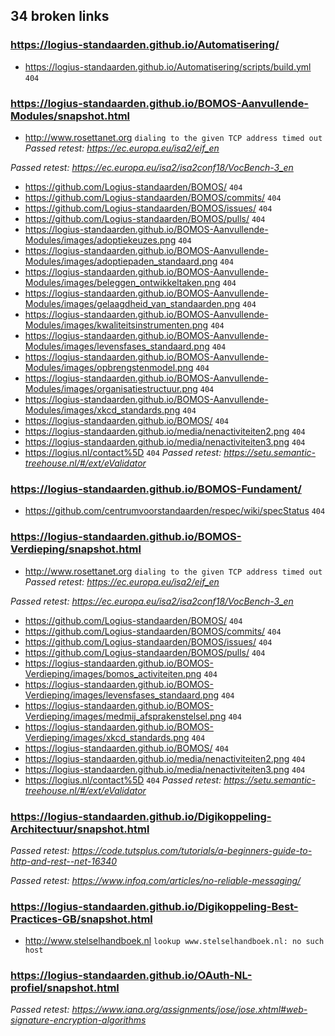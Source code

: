 ## 34 broken links

### https://logius-standaarden.github.io/Automatisering/
* https://logius-standaarden.github.io/Automatisering/scripts/build.yml `404`

### https://logius-standaarden.github.io/BOMOS-Aanvullende-Modules/snapshot.html
* http://www.rosettanet.org `dialing to the given TCP address timed out`
_Passed retest: https://ec.europa.eu/isa2/eif_en_

_Passed retest: https://ec.europa.eu/isa2/isa2conf18/VocBench-3_en_

* https://github.com/Logius-standaarden/BOMOS/ `404`
* https://github.com/Logius-standaarden/BOMOS/commits/ `404`
* https://github.com/Logius-standaarden/BOMOS/issues/ `404`
* https://github.com/Logius-standaarden/BOMOS/pulls/ `404`
* https://logius-standaarden.github.io/BOMOS-Aanvullende-Modules/images/adoptiekeuzes.png `404`
* https://logius-standaarden.github.io/BOMOS-Aanvullende-Modules/images/adoptiepaden_standaard.png `404`
* https://logius-standaarden.github.io/BOMOS-Aanvullende-Modules/images/beleggen_ontwikkeltaken.png `404`
* https://logius-standaarden.github.io/BOMOS-Aanvullende-Modules/images/gelaagdheid_van_standaarden.png `404`
* https://logius-standaarden.github.io/BOMOS-Aanvullende-Modules/images/kwaliteitsinstrumenten.png `404`
* https://logius-standaarden.github.io/BOMOS-Aanvullende-Modules/images/levensfases_standaard.png `404`
* https://logius-standaarden.github.io/BOMOS-Aanvullende-Modules/images/opbrengstenmodel.png `404`
* https://logius-standaarden.github.io/BOMOS-Aanvullende-Modules/images/organisatiestructuur.png `404`
* https://logius-standaarden.github.io/BOMOS-Aanvullende-Modules/images/xkcd_standards.png `404`
* https://logius-standaarden.github.io/BOMOS/ `404`
* https://logius-standaarden.github.io/media/nenactiviteiten2.png `404`
* https://logius-standaarden.github.io/media/nenactiviteiten3.png `404`
* https://logius.nl/contact%5D `404`
_Passed retest: https://setu.semantic-treehouse.nl/#/ext/eValidator_


### https://logius-standaarden.github.io/BOMOS-Fundament/
* https://github.com/centrumvoorstandaarden/respec/wiki/specStatus `404`

### https://logius-standaarden.github.io/BOMOS-Verdieping/snapshot.html
* http://www.rosettanet.org `dialing to the given TCP address timed out`
_Passed retest: https://ec.europa.eu/isa2/eif_en_

_Passed retest: https://ec.europa.eu/isa2/isa2conf18/VocBench-3_en_

* https://github.com/Logius-standaarden/BOMOS/ `404`
* https://github.com/Logius-standaarden/BOMOS/commits/ `404`
* https://github.com/Logius-standaarden/BOMOS/issues/ `404`
* https://github.com/Logius-standaarden/BOMOS/pulls/ `404`
* https://logius-standaarden.github.io/BOMOS-Verdieping/images/bomos_activiteiten.png `404`
* https://logius-standaarden.github.io/BOMOS-Verdieping/images/levensfases_standaard.png `404`
* https://logius-standaarden.github.io/BOMOS-Verdieping/images/medmij_afsprakenstelsel.png `404`
* https://logius-standaarden.github.io/BOMOS-Verdieping/images/xkcd_standards.png `404`
* https://logius-standaarden.github.io/BOMOS/ `404`
* https://logius-standaarden.github.io/media/nenactiviteiten2.png `404`
* https://logius-standaarden.github.io/media/nenactiviteiten3.png `404`
* https://logius.nl/contact%5D `404`
_Passed retest: https://setu.semantic-treehouse.nl/#/ext/eValidator_


### https://logius-standaarden.github.io/Digikoppeling-Architectuur/snapshot.html
_Passed retest: https://code.tutsplus.com/tutorials/a-beginners-guide-to-http-and-rest--net-16340_

_Passed retest: https://www.infoq.com/articles/no-reliable-messaging/_


### https://logius-standaarden.github.io/Digikoppeling-Best-Practices-GB/snapshot.html
* http://www.stelselhandboek.nl `lookup www.stelselhandboek.nl: no such host`

### https://logius-standaarden.github.io/OAuth-NL-profiel/snapshot.html
_Passed retest: https://www.iana.org/assignments/jose/jose.xhtml#web-signature-encryption-algorithms_

